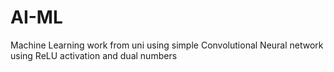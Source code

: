 # AI-ML
Machine Learning work from uni using simple Convolutional Neural network using ReLU activation and dual numbers
